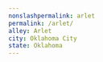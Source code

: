 ```yaml
---
﻿nonslashpermalink: arlet
permalink: /arlet/
alley: Arlet
city: Oklahoma City
state: Oklahoma
---
```

